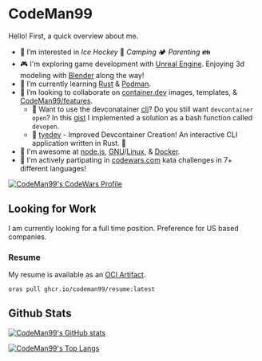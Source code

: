 # CodeMan99

Hello! First, a quick overview about me.

- 👀 I’m interested in _Ice Hockey_ 🏒 _Camping_ 🏕️ _Parenting_ 👪
- 🎮 I'm exploring game development with [Unreal Engine](https://www.unrealengine.com). Enjoying 3d modeling with [Blender](https://www.blender.org) along the way!
- 🌱 I’m currently learning [Rust](https://www.rust-lang.org) & [Podman](https://podman.io).
- 💞️ I’m looking to collaborate on [container.dev](https://containers.dev) images, templates, & [CodeMan99/features](https://github.com/CodeMan99/features).
    - 📂 Want to use the devconatainer [cli](https://www.npmjs.com/package/@devcontainers/cli)? Do you still want `devcontainer open`? In this [gist](https://gist.github.com/CodeMan99/852d8539bd35a347a48d4a6119ff70e7) I implemented a solution as a bash function called `devopen`.
    - 👔 [tyedev](https://github.com/CodeMan99/tyedev) - Improved Devcontainer Creation! An interactive CLI application written in Rust. 🦀
- 🎉 I'm awesome at [node.js](https://nodejs.org), [GNU](https://www.gnu.org/software/software.html#allgnupkgs)/[Linux](https://ubuntu.com), & [Docker](https://www.docker.com).
- 🤺 I'm actively partipating in [codewars.com](https://www.codewars.com/users/CodeMan99) kata challenges in 7+ different languages!

[![CodeMan99's CodeWars Profile](https://www.codewars.com/users/CodeMan99/badges/large)](https://www.codewars.com/users/CodeMan99)

## Looking for Work

I am currently looking for a full time position. Preference for US based companies.

### Resume

My resume is available as an [OCI Artifact](https://oras.land).

```shell
oras pull ghcr.io/codeman99/resume:latest
```

## Github Stats

<!---
CodeMan99/CodeMan99 is a ✨ special ✨ repository because its `README.md` (this file) appears on your GitHub profile.
You can click the Preview link to take a look at your changes.
--->

[![CodeMan99's GitHub stats](https://github-readme-stats.vercel.app/api?username=CodeMan99&count_private=true&_version=1)](https://github.com/anuraghazra/github-readme-stats)

[![CodeMan99's Top Langs](https://github-readme-stats.vercel.app/api/top-langs/?username=CodeMan99&layout=compact&_version=1)](https://github.com/anuraghazra/github-readme-stats)
